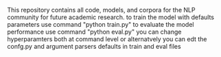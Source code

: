 This repository contains all code, models, and corpora for the NLP community for future academic research.
to train the model with defaults parameters use command "python train.py"
to evaluate the model performance use command "python eval.py"
you can change hyperparamters both at command level or alternatvely you can edt the confg.py and argument parsers defaults in train and eval files
